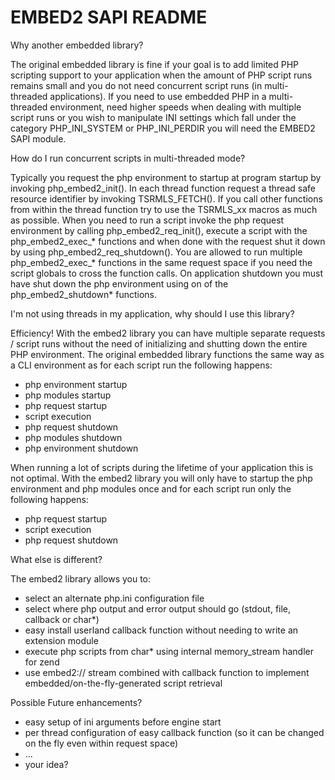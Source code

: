 EMBED2 SAPI README 
==================

Why another embedded library?

The original embedded library is fine if your goal is to add limited PHP scripting support
to your application when the amount of PHP script runs remains small and you do not
need concurrent script runs (in multi-threaded applications). If you need to use embedded
PHP in a multi-threaded environment, need higher speeds when dealing with multiple script
runs or you wish to manipulate INI settings which fall under the category PHP_INI_SYSTEM
or PHP_INI_PERDIR you will need the EMBED2 SAPI module.


How do I run concurrent scripts in multi-threaded mode?

Typically you request the php environment to startup at program startup by invoking
php_embed2_init(). In each thread function request a thread safe resource identifier
by invoking TSRMLS_FETCH(). If you call other functions from
within the thread function try to use the TSRMLS_xx macros as much as possible.
When you need to run a script invoke the php request environment by calling 
php_embed2_req_init(), execute a script with the php_embed2_exec_* functions and when 
done with the request shut it down by using php_embed2_req_shutdown(). You are allowed
to run multiple php_embed2_exec_* functions in the same request space if you need the 
script globals to cross the function calls. On application shutdown you must have shut
down the php environment using on of the php_embed2_shutdown* functions.


I'm not using threads in my application, why should I use this library?

Efficiency! With the embed2 library you can have multiple separate requests / script runs
without the need of initializing and shutting down the entire PHP environment. The original
embedded library functions the same way as a CLI environment as for each script run the 
following happens: 
- php environment startup
- php modules startup
- php request startup
- script execution
- php request shutdown
- php modules shutdown
- php environment shutdown

When running a lot of scripts during the lifetime of your application this is not optimal. 
With the embed2 library you will only have to startup the php environment and php modules 
once and for each script run only the following happens:
- php request startup
- script execution
- php request shutdown


What else is different?

The embed2 library allows you to:
- select an alternate php.ini configuration file
- select where php output and error output should go (stdout, file, callback or char*) 
- easy install userland callback function without needing to write an extension module
- execute php scripts from char* using internal memory_stream handler for zend
- use embed2:// stream combined with callback function to implement embedded/on-the-fly-generated script retrieval
	
Possible Future enhancements?
- easy setup of ini arguments before engine start
- per thread configuration of easy callback function (so it can be changed on the fly even within request space)
- ...
- your idea?
